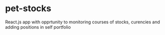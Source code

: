 # pet-stocks
React.js app with opprtunity to monitoring courses of stocks, curencies and adding positions in self portfolio
